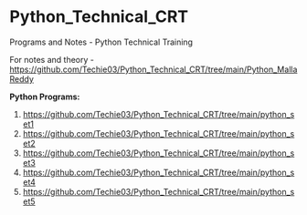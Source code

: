 # Python_Technical_CRT

Programs and Notes - Python Technical Training

For notes and theory - https://github.com/Techie03/Python_Technical_CRT/tree/main/Python_MallaReddy

**Python Programs:**

1) https://github.com/Techie03/Python_Technical_CRT/tree/main/python_set1
2) https://github.com/Techie03/Python_Technical_CRT/tree/main/python_set2
3) https://github.com/Techie03/Python_Technical_CRT/tree/main/python_set3
4) https://github.com/Techie03/Python_Technical_CRT/tree/main/python_set4
5) https://github.com/Techie03/Python_Technical_CRT/tree/main/python_set5

